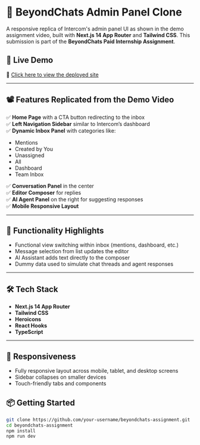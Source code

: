 # 💬 BeyondChats Admin Panel Clone

A responsive replica of Intercom's admin panel UI as shown in the demo assignment video, built with **Next.js 14 App Router** and **Tailwind CSS**. This submission is part of the **BeyondChats Paid Internship Assignment**.

## 🚀 Live Demo

🔗 [Click here to view the deployed site]((https://beyond-chat-five.vercel.app/))

---

## 📽️ Features Replicated from the Demo Video

✅ **Home Page** with a CTA button redirecting to the inbox  
✅ **Left Navigation Sidebar** similar to Intercom’s dashboard  
✅ **Dynamic Inbox Panel** with categories like:
- Mentions  
- Created by You  
- Unassigned  
- All  
- Dashboard  
- Team Inbox  

✅ **Conversation Panel** in the center  
✅ **Editor Composer** for replies  
✅ **AI Agent Panel** on the right for suggesting responses  
✅ **Mobile Responsive Layout**

---

## 🧪 Functionality Highlights

- Functional view switching within inbox (mentions, dashboard, etc.)
- Message selection from list updates the editor
- AI Assistant adds text directly to the composer
- Dummy data used to simulate chat threads and agent responses

---

## 🛠️ Tech Stack

- **Next.js 14 App Router**
- **Tailwind CSS**
- **Heroicons**
- **React Hooks**
- **TypeScript**

---

## 📱 Responsiveness

- Fully responsive layout across mobile, tablet, and desktop screens
- Sidebar collapses on smaller devices
- Touch-friendly tabs and components

## 📦 Getting Started

```bash
git clone https://github.com/your-username/beyondchats-assignment.git
cd beyondchats-assignment
npm install
npm run dev
```





